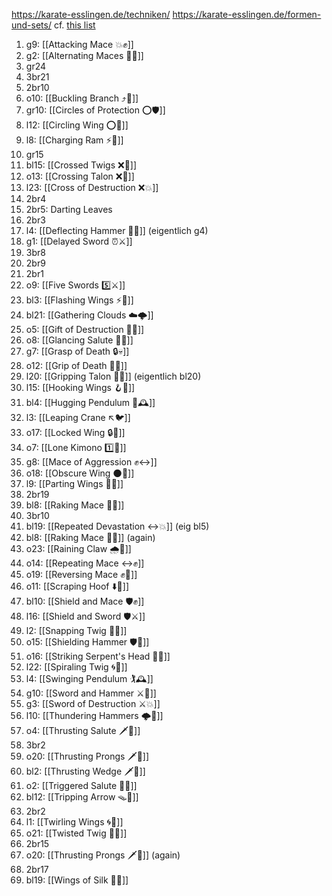 https://karate-esslingen.de/techniken/
https://karate-esslingen.de/formen-und-sets/
cf. [this list](https://www.ironjourney-kenpo.com/kenpo-techniques/ed-parkers-american-kenpo-techniques-24/)

1. g9: [[Attacking Mace 💥✊]]
2. g2: [[Alternating Maces 🔄✊]]
3. gr24
4. 3br21
5. 2br10
6. o10: [[Buckling Branch ⤴️🌳]]
7. gr10: [[Circles of Protection ⭕🛡️]]
8. l12: [[Circling Wing ⭕🪽]]
9. l8: [[Charging Ram ⚡🐏]]
10. gr15
11. bl15: [[Crossed Twigs ❌🌿]]
12. o13: [[Crossing Talon ❌🦅]]
13. l23: [[Cross of Destruction ❌💥]]
14. 2br4
15. 2br5: Darting Leaves
16. 2br3
17. l4: [[Deflecting Hammer 🤺🔨]] (eigentlich g4)
18. g1: [[Delayed Sword ⏰⚔️]]
19. 3br8
20. 2br9
21. 2br1
22. o9: [[Five Swords 5️⃣⚔️]]
23. bl3: [[Flashing Wings ⚡🪽]]
24. bl21: [[Gathering Clouds ☁️🌩️]]
25. o5: [[Gift of Destruction 🎁💥]]
26. o8: [[Glancing Salute 👀🫡]]
27. g7: [[Grasp of Death 🔒💀]]
28. o12: [[Grip of Death 🧤💀]]
29. l20: [[Gripping Talon 🧤🦅]] (eigentlich bl20)
30. l15: [[Hooking Wings 🪝🪽]]
31. bl4: [[Hugging Pendulum 🤗🕰️]]
32. l3: [[Leaping Crane ↖️🐦]]
33. o17: [[Locked Wing 🔒🪽]]
34. o7: [[Lone Kimono 1️⃣👘]]
35. g8: [[Mace of Aggression ✊↔️]]
36. o18: [[Obscure Wing 🌑🪽]]
37. l9: [[Parting Wings 🥳🪽]]
38. 2br19
39. bl8: [[Raking Mace 🧹✊]]
40. 3br10
41. bl19: [[Repeated Devastation ↔️💥]] (eig bl5)
42. bl8: [[Raking Mace 🧹✊]] (again)
43. o23: [[Raining Claw 🌧️🐯]]
44. o14: [[Repeating Mace ↔️✊]]
45. o19: [[Reversing Mace ✊🔄]]
46. o11: [[Scraping Hoof ⬇️🐎]]
47. bl10: [[Shield and Mace 🛡️✊]]
48. l16: [[Shield and Sword 🛡️⚔️]]
49. l2: [[Snapping Twig 🔄🌿]]
50. o15: [[Shielding Hammer 🛡️🔨]]
51. o16: [[Striking Serpent's Head 🎳🐍]]
52. l22: [[Spiraling Twig 🌀🌿]]
53. l4: [[Swinging Pendulum 🏌🕰️]]
54. g10: [[Sword and Hammer ⚔️🔨]]
55. g3: [[Sword of Destruction ⚔️💥]]
56. l10: [[Thundering Hammers 🌩️🔨]]
57. o4: [[Thrusting Salute 🗡️🫡]]
58. 3br2
59. o20: [[Thrusting Prongs 🗡️🍴]]
60. bl2: [[Thrusting Wedge 🗡️🔼]]
61. o2: [[Triggered Salute 🔫🫡]]
62. bl12: [[Tripping Arrow 🪤🏹]]
63. 2br2
64. l1: [[Twirling Wings 🌀🪽]]
65. o21: [[Twisted Twig 🔀🌿]]
66. 2br15
67. o20: [[Thrusting Prongs 🗡️🍴]] (again)
68. 2br17
69. bl19: [[Wings of Silk 🪽🧵]]

